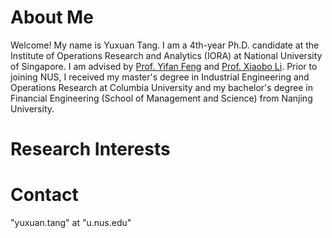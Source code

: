 # About Me

Welcome! My name is Yuxuan Tang. I am a 4th-year Ph.D. candidate at the Institute of Operations Research and Analytics (IORA) at National University of Singapore. I am advised by [Prof. Yifan Feng](https://sites.google.com/view/yifanfeng/?pli=1&authuser=1) and [Prof. Xiaobo Li](https://sites.google.com/site/lixiaobohome/home?authuser=1). Prior to joining NUS, I received my master's degree in Industrial Engineering and Operations Research at Columbia University and my bachelor's degree in Financial Engineering (School of Management and Science) from Nanjing University.


# Research Interests

# Contact

"yuxuan.tang" at "u.nus.edu"
